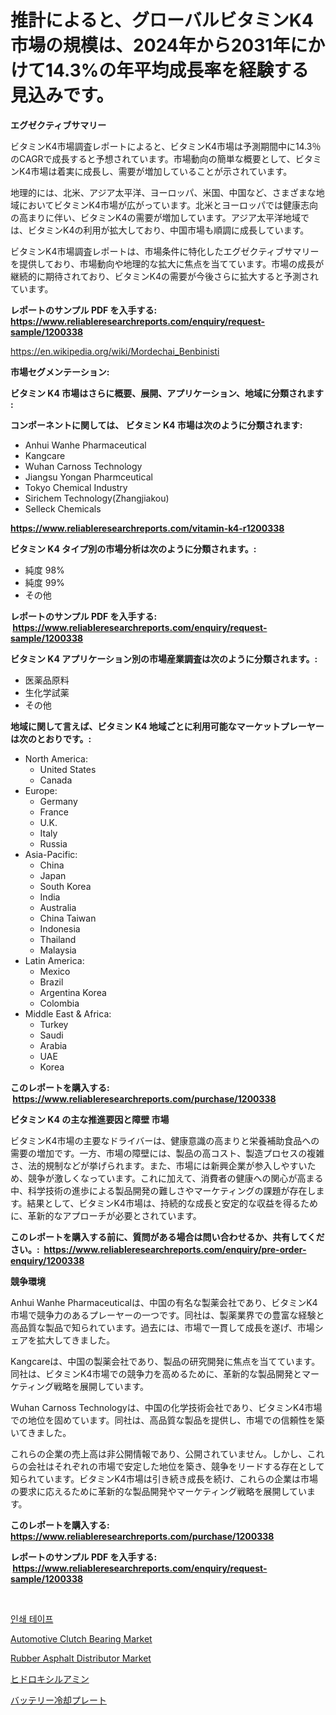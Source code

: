 <p><h1>推計によると、グローバルビタミンK4市場の規模は、2024年から2031年にかけて14.3%の年平均成長率を経験する見込みです。</h1></p><p><strong>エグゼクティブサマリー</strong></p>
<p><p>ビタミンK4市場調査レポートによると、ビタミンK4市場は予測期間中に14.3％のCAGRで成長すると予想されています。市場動向の簡単な概要として、ビタミンK4市場は着実に成長し、需要が増加していることが示されています。</p><p>地理的には、北米、アジア太平洋、ヨーロッパ、米国、中国など、さまざまな地域においてビタミンK4市場が広がっています。北米とヨーロッパでは健康志向の高まりに伴い、ビタミンK4の需要が増加しています。アジア太平洋地域では、ビタミンK4の利用が拡大しており、中国市場も順調に成長しています。</p><p>ビタミンK4市場調査レポートは、市場条件に特化したエグゼクティブサマリーを提供しており、市場動向や地理的な拡大に焦点を当てています。市場の成長が継続的に期待されており、ビタミンK4の需要が今後さらに拡大すると予測されています。</p></p>
<p><strong>レポートのサンプル PDF を入手する: <a href="https://www.reliableresearchreports.com/enquiry/request-sample/1200338">https://www.reliableresearchreports.com/enquiry/request-sample/1200338</a></strong></p>
<p><a href="https://en.wikipedia.org/wiki/Mordechai_Benbinisti">https://en.wikipedia.org/wiki/Mordechai_Benbinisti</a></p>
<p><strong>市場セグメンテーション:</strong></p>
<p><strong> ビタミン K4 市場はさらに概要、展開、アプリケーション、地域に分類されます :</strong></p>
<p><strong>コンポーネントに関しては、 ビタミン K4 市場は次のように分類されます: &nbsp;</strong></p>
<p><ul><li>Anhui Wanhe Pharmaceutical</li><li>Kangcare</li><li>Wuhan Carnoss Technology</li><li>Jiangsu Yongan Pharmceutical</li><li>Tokyo Chemical Industry</li><li>Sirichem Technology(Zhangjiakou)</li><li>Selleck Chemicals</li></ul></p>
<p><strong><a href="https://www.reliableresearchreports.com/vitamin-k4-r1200338">https://www.reliableresearchreports.com/vitamin-k4-r1200338</a></strong></p>
<p><strong> ビタミン K4 タイプ別の市場分析は次のように分類されます。:</strong></p>
<p><ul><li>純度 98%</li><li>純度 99%</li><li>その他</li></ul></p>
<p><strong>レポートのサンプル PDF を入手する: &nbsp;<a href="https://www.reliableresearchreports.com/enquiry/request-sample/1200338">https://www.reliableresearchreports.com/enquiry/request-sample/1200338</a></strong></p>
<p><strong> ビタミン K4 アプリケーション別の市場産業調査は次のように分類されます。:</strong></p>
<p><ul><li>医薬品原料</li><li>生化学試薬</li><li>その他</li></ul></p>
<p><strong>地域に関して言えば、ビタミン K4 地域ごとに利用可能なマーケットプレーヤーは次のとおりです。:</strong></p>
<p><ul>
    <li>
        North America:
        <ul>
            <li>United States</li>
            <li>Canada</li>
        </ul>
    </li>
    <li>
        Europe:
        <ul>
            <li>Germany</li>
            <li>France</li>
            <li>U.K.</li>
            <li>Italy</li>
            <li>Russia</li>
        </ul>
    </li>
    <li>
        Asia-Pacific:
        <ul>
            <li>China</li>
            <li>Japan</li>
            <li>South Korea</li>
            <li>India</li>
            <li>Australia</li>
            <li>China Taiwan</li>
            <li>Indonesia</li>
            <li>Thailand</li>
            <li>Malaysia</li>
        </ul>
    </li>
    <li>
        Latin America:
        <ul>
            <li>Mexico</li>
            <li>Brazil</li>
            <li>Argentina Korea</li>
            <li>Colombia</li>
        </ul>
    </li>
    <li>
        Middle East & Africa:
        <ul>
            <li>Turkey</li>
            <li>Saudi</li>
            <li>Arabia</li>
            <li>UAE</li>
            <li>Korea</li>
        </ul>
    </li>
    </ul></p>
<p><strong>このレポートを購入する: &nbsp;<a href="https://www.reliableresearchreports.com/purchase/1200338">https://www.reliableresearchreports.com/purchase/1200338</a></strong></p>
<p><strong>ビタミン K4 の主な推進要因と障壁 市場</strong></p>
<p><p>ビタミンK4市場の主要なドライバーは、健康意識の高まりと栄養補助食品への需要の増加です。一方、市場の障壁には、製品の高コスト、製造プロセスの複雑さ、法的規制などが挙げられます。また、市場には新興企業が参入しやすいため、競争が激しくなっています。これに加えて、消費者の健康への関心が高まる中、科学技術の進歩による製品開発の難しさやマーケティングの課題が存在します。結果として、ビタミンK4市場は、持続的な成長と安定的な収益を得るために、革新的なアプローチが必要とされています。</p></p>
<p><strong>このレポートを購入する前に、質問がある場合は問い合わせるか、共有してください。:&nbsp; <a href="https://www.reliableresearchreports.com/enquiry/pre-order-enquiry/1200338">https://www.reliableresearchreports.com/enquiry/pre-order-enquiry/1200338</a></strong></p>
<p><strong>競争環境</strong></p>
<p><p>Anhui Wanhe Pharmaceuticalは、中国の有名な製薬会社であり、ビタミンK4市場で競争力のあるプレーヤーの一つです。同社は、製薬業界での豊富な経験と高品質な製品で知られています。過去には、市場で一貫して成長を遂げ、市場シェアを拡大してきました。</p><p>Kangcareは、中国の製薬会社であり、製品の研究開発に焦点を当てています。同社は、ビタミンK4市場での競争力を高めるために、革新的な製品開発とマーケティング戦略を展開しています。</p><p>Wuhan Carnoss Technologyは、中国の化学技術会社であり、ビタミンK4市場での地位を固めています。同社は、高品質な製品を提供し、市場での信頼性を築いてきました。</p><p>これらの企業の売上高は非公開情報であり、公開されていません。しかし、これらの会社はそれぞれの市場で安定した地位を築き、競争をリードする存在として知られています。ビタミンK4市場は引き続き成長を続け、これらの企業は市場の要求に応えるために革新的な製品開発やマーケティング戦略を展開しています。</p></p>
<p><strong>このレポートを購入する: &nbsp; <a href="https://www.reliableresearchreports.com/purchase/1200338">https://www.reliableresearchreports.com/purchase/1200338</a></strong></p>
<p><strong>レポートのサンプル PDF を入手する: &nbsp;<a href="https://www.reliableresearchreports.com/enquiry/request-sample/1200338">https://www.reliableresearchreports.com/enquiry/request-sample/1200338</a></strong><strong></strong></p>
<p>&nbsp;</p>
<p><p><a href="https://github.com/LuckeyCorbin/Market-Research-Report-List-1/blob/main/519326117650.md">인쇄 테이프</a></p><p><a href="https://github.com/JordyBecker/Market-Research-Report-List-1/blob/main/automotive-clutch-bearing-market.md">Automotive Clutch Bearing Market</a></p><p><a href="https://github.com/sydneyHley85/Market-Research-Report-List-1/blob/main/rubber-asphalt-distributor-market.md">Rubber Asphalt Distributor Market</a></p><p><a href="https://github.com/RandallRunte2023/Market-Research-Report-List-2/blob/main/402838511840.md">ヒドロキシルアミン</a></p><p><a href="https://github.com/TerrellConn/Market-Research-Report-List-2/blob/main/260464811835.md">バッテリー冷却プレート</a></p></p>